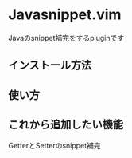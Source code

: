 # Javasnippet.vim

Javaのsnippet補完をするpluginです

## インストール方法

## 使い方

## これから追加したい機能

GetterとSetterのsnippet補完




